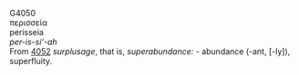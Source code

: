 <body>
  <p>G4050<br>  περισσεία  <br> perisseia  <br><i>per-is-si‘-ah </i><br>From <a href="g4052.htm">4052</a>  <i>surplusage</i>, that is, <i>superabundance:</i> - abundance (-ant, [-ly]), superfluity.<br></p>
 </body>